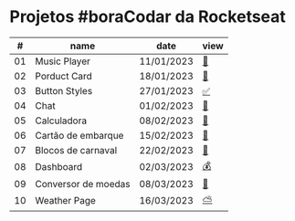 # Projetos #boraCodar da Rocketseat

 <table>
    <thead>
      <tr>
        <th>#</th>
        <th>name</th>
        <th>date</th>
        <th>view</th>
        </tr>
    </thead>
    <tbody>
      <tr>
        <td>01</td>
        <td>Music Player</td>
        <td>11/01/2023</td>
        <td><a href="desafio-01">🎵</a></td>
      </tr>
      <tr>
        <td>02</td>
        <td>Porduct Card</td>
        <td>18/01/2023</td>
        <td><a href="desafio-02">🪪</a></td>
      </tr>
      <tr>
        <td>03</td>
        <td>Button Styles</td>
        <td>27/01/2023</td>
        <td><a href="desafio-03">✅</a></td>
      </tr>
      <tr>
        <td>04</td>
        <td>Chat</td>
        <td>01/02/2023</td>
        <td><a href="desafio-04">💬</a></td>
      </tr>
      <tr>
        <td>05</td>
        <td>Calculadora</td>
        <td>08/02/2023</td>
        <td><a href="desafio-05">🧮</a></td>
      </tr>
      <tr>
        <td>06</td>
        <td>Cartão de embarque</td>
        <td>15/02/2023</td>
        <td><a href="desafio-06">🧾</a></td>
      </tr>
      <tr>
        <td>07</td>
        <td>Blocos de carnaval</td>
        <td>22/02/2023</td>
        <td><a href="desafio-07">🛫</a></td>
      </tr>
      <tr>
        <td>08</td>
        <td>Dashboard</td>
        <td>02/03/2023</td>
        <td><a href="desafio-08">💰</a></td>
      </tr>
      <tr>
        <td>09</td>
        <td>Conversor de moedas</td>
        <td>08/03/2023</td>
        <td><a href="desafio-09">💸</a></td>
      </tr>
      <tr>
        <td>10</td>
        <td>Weather Page</td>
        <td>16/03/2023</td>
        <td><a href="desafio-10">⛅</a></td>
      </tr>
    </tbody>
  </table>
